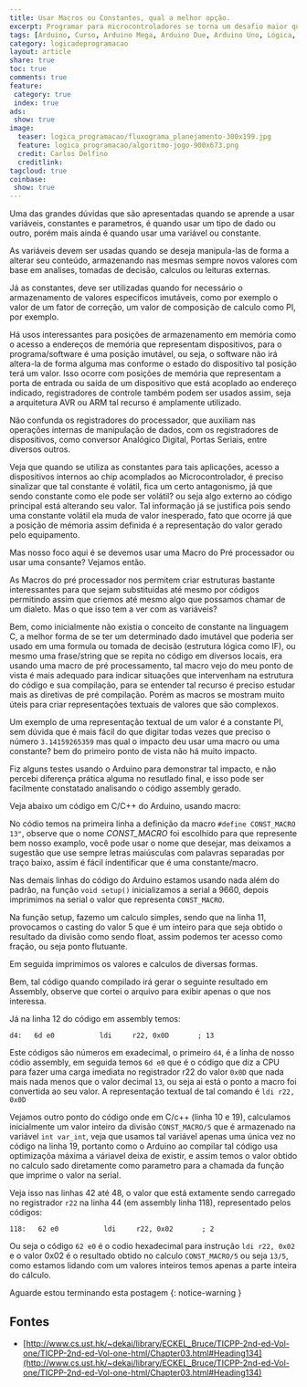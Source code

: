 ```yaml
---
title: Usar Macros ou Constantes, qual a melhor opção.
excerpt: Programar para microcontroladores se torna um desafio maior quando a densidade de informações a serem manipuladas (variaveis e constantes) se torna grande, então alguns valores em especiais aqueles que são constantes precisam ser bem alocados para que não se disperdice nenhum espaço.
tags: [Arduino, Curso, Arduino Mega, Arduino Due, Arduino Uno, Lógica, Programação, Algoritimos, Estrutura de Dados, Assembly, AVR, ATMega, ATTiny, ARM, Ementa, C, C++, C/C++, Variáveis, Constantes, Macros, Volateis, PROGMEN, Mémoria de Programa, Memória Flash, Mémoria RAM, SRAM, RAM, Optimização]
category: logicadeprogramacao
layout: article
share: true
toc: true
comments: true
feature:
 category: true
 index: true
ads: 
 show: true
image:
  teaser: logica_programacao/fluxograma_planejamento-300x199.jpg
  feature: logica_programacao/algoritmo-jogo-900x673.png
  credit: Carlos Delfino 
  creditlink: 
tagcloud: true
coinbase:
 show: true
---
```


Uma das grandes dúvidas que são apresentadas quando se aprende a usar
variáveis, constantes e parametros, é quando usar um tipo de dado ou 
outro, porém mais ainda é quando usar uma variável ou constante.

As variáveis devem ser usadas quando se deseja manipula-las de forma a
alterar seu conteúdo, armazenando nas mesmas sempre novos valores com 
base em analises, tomadas de decisão, calculos ou leituras externas.

Já as constantes, deve ser utilizadas quando for necessário o armazenamento
de valores especificos imutáveis, como por exemplo o valor de um fator
de correção, um valor de composição de calculo como PI, por exemplo.

Há usos interessantes para posições de armazenamento em memória como o 
acesso a endereços de memória que representam dispositivos, para o programa/software
é uma posição imutável, ou seja, o software não irá altera-la de forma alguma
mas conforme o estado do dispositivo tal posição terá um valor. Isso
ocorre com posições de memória que representam a porta de entrada ou 
saída de um dispositivo que está acoplado ao endereço indicado, registradores
de controle também podem ser usados assim, seja a arquitetura AVR ou ARM
tal recurso é amplamente utilizado.

Não confunda os registradores do processador, que auxiliam nas operações
internas de manipulação de dados, com os registradores de dispositivos, como
conversor Analógico Digital, Portas Seriais, entre diversos outros.

Veja que quando se utiliza as constantes para tais aplicações, acesso a 
dispositivos internos ao chip acomplados ao Microcontrolador, é preciso
sinalizar que tal constante é volátil, fica um certo antagonismo, já que
sendo constante como ele pode ser volátil? ou seja algo externo ao código
principal está alterando seu valor. Tal informação já se justifica pois 
sendo uma constante volátil ela muda de valor inesperado, fato que ocorre
já que a posição de mémoria assim definida é a representação do valor gerado
pelo equipamento.

Mas nosso foco aqui é se devemos usar uma Macro do Pré processador ou usar uma consante?
Vejamos então.

As Macros do pré processador nos permitem criar estruturas bastante interessantes
para que sejam substituidas até mesmo por códigos permitindo assim que
criemos até mesmo algo que possamos chamar de um dialeto. Mas o que isso tem a ver
com as variáveis?

Bem, como inicialmente não existia o conceito de constante na linguagem C, a melhor
forma de se ter um determinado dado imutável que poderia ser usado em uma 
formula ou tomada de decisão (estrutura lógica como IF), ou mesmo uma frase/string
que se repita no código em diversos locais, era usando uma macro de pré processamento,
tal macro vejo do meu ponto de vista é mais adequado para indicar situações que
intervenham na estrutura do código e sua compilação, para se entender tal
recurso é preciso estudar mais as diretivas de pré compilação. Porém as macros
se mostram muito úteis para criar representações textuais de valores que são complexos.

Um exemplo de uma representação textual de um valor é a constante PI, sem dúvida 
que é mais fácil do que digitar todas vezes que preciso o número `3.14159265359`
mas qual o impacto deu usar uma macro ou uma constante? bem do primeiro ponto de 
vista não há muito impacto.

Fiz alguns testes usando o Arduino para demonstrar tal impacto, e não percebi 
diferença prática alguma no resutlado final, e isso pode ser facilmente constatado
analisando o código assembly gerado.
 
Veja abaixo um código em C/C++ do Arduino, usando macro:

<script src="http://pastebin.com/embed_js.php?i=RVS9XBdF"></script>

No códio temos na primeira linha a definição da macro
`#define CONST_MACRO 13"`, observe que o nome *CONST_MACRO* foi escolhido
para que represente bem nosso examplo, você pode usar o nome que desejar,
mas deixamos a sugestão que use sempre letras maiúsculas com palavras
separadas por traço baixo, assim é fácil indentificar que é uma constante/macro.

Nas demais linhas do código do Arduino estamos usando nada além do padrão,
na função `void setup()` inicializamos a serial a 9660, depois imprimimos
na serial o valor que representa `CONST_MACRO`.

Na função setup, fazemo um calculo simples, sendo que na linha 11, provocamos
o casting do valor 5 que é um inteiro para que seja obtido o resultado da 
divisão como sendo float, assim podemos ter acesso como fração, ou seja
ponto flutuante.

Em seguida imprimimos os valores e calculos de diversas formas.

Bem, tal código quando compilado irá gerar o seguinte resultado em Assembly, 
observe que cortei o arquivo para exibir apenas o que nos interessa.
 
<script src="http://pastebin.com/embed_js.php?i=JnYccFNt"></script>

Já na linha 12 do código em assembly temos:

`d4:   6d e0           ldi     r22, 0x0D       ; 13`

Este códigos são números em exadecimal, o primeiro `d4`, é a linha
de nosso códio assembly, em seguida temos `6d e0` que é o código que
diz a CPU para fazer uma carga imediata no registrador r22 do valor 
`0x0D` que nada mais nada menos que o valor decimal `13`, ou seja
ai está o ponto a macro foi convertida ao seu valor. A representação 
textual de tal comando é `ldi r22, 0x0D`

Vejamos outro ponto do código onde em C/c++ (linha 10 e 19), calculamos
inicialmente um valor inteiro da divisão `CONST_MACRO/5` que é armazenado
na variável `int var_int`, veja que usamos tal variável apenas uma única
vez no código na linha 19, portanto como o Arduino ao compilar tal código
usa optimizaçõa máxima a váriavel deixa de existir, e assim temos o valor
obtido no calculo sado diretamente como parametro para a chamada da função
que imprime o valor na serial.

Veja isso nas linhas 42 até 48, o valor que está extamente sendo carregado
no registrador `r22` na linha 44 (em assembly linha 118), representado pelos
códigos: 

`118:   62 e0           ldi     r22, 0x02       ; 2` 

Ou seja o código `62 e0` é o codio hexadecimal para instrução `ldi r22, 0x02`
e o valor 0x02 é o resultado obtido no calculo `CONST_MACRO/5` ou seja 
`13/5`, como estamos lidando com um valores inteiros temos apenas a parte 
inteira do cálculo.

Aguarde estou terminando esta postagem
{: notice-warning }   


## Fontes
 
 * [http://www.cs.ust.hk/~dekai/library/ECKEL_Bruce/TICPP-2nd-ed-Vol-one/TICPP-2nd-ed-Vol-one-html/Chapter03.html#Heading134](http://www.cs.ust.hk/~dekai/library/ECKEL_Bruce/TICPP-2nd-ed-Vol-one/TICPP-2nd-ed-Vol-one-html/Chapter03.html#Heading134)
 